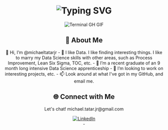 <div align="center">
    <h1><img src="https://readme-typing-svg.herokuapp.com?font=Jetbrains+mono&size=40&duration=3000&color=33FF33&center=true&vCenter=true&width=435&lines=Hey..+I'm+Mike;This+is..;..my+Github..;" alt="Typing SVG"/></h1>
    <p><img src="termina-gh.gif" alt="Terminal GH GIF" /></p>
</div>

<div align="center">
    <h2>🚀 About Me</h2>
<!--     <p><img src="termina-gh.gif" alt="Terminal GH GIF" /></p> -->
    <p>👋 Hi, I’m @michaeltatarjr
- 👀 I like Data. I like finding interesting things.  I like to marry my Data Science skills with other areas, such as Process Improvement, Lean Six Sigma, TOC, etc. 
- 🌱 I’m a recent graduate of an 9 month long intensive Data Science apprenticeship
- 💞️ I’m looking to work on interesting projects, etc. 
- 📫 Look around at what I've got in my GitHub, and email me. </p>
</div>

<div align="center">
<h2 align="center" class="section-heading">🌐 Connect with Me</h2>
<p> Let's chat! michael.tatar.jr@gmail.com </p>
<div align="center">
  <a href="https://www.linkedin.com/in/mike-tatar">
    <img src="https://img.shields.io/badge/mike-tatar-0077B5?style=for-the-badge&logo=linkedin&logoColor=white" alt="LinkedIn"/>
  </a>
</div>- 

<!---
michaeltatarjr/michaeltatarjr is a ✨ special ✨ repository because its `README.md` (this file) appears on your GitHub profile.
You can click the Preview link to take a look at your changes.
--->
